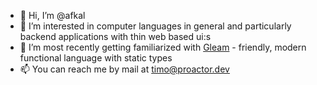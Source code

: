 - 👋 Hi, I’m @afkal
- 👀 I’m interested in computer languages in general and particularly backend applications with thin web based ui:s
- 🌱 I’m most recently getting familiarized with [Gleam](https://gleam.run/) - friendly, modern functional language with static types
- 📫 You can reach me by mail at timo@proactor.dev

<!---
afkal/afkal is a ✨ special ✨ repository because its `README.md` (this file) appears on your GitHub profile.
You can click the Preview link to take a look at your changes.
--->
